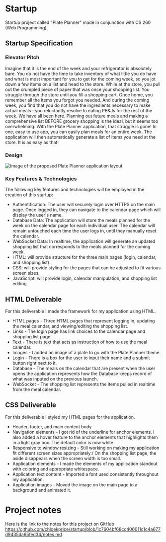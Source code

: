 # Startup
Startup project called "Plate Planner" made in conjunction with CS 260 (Web Programming).
## Startup Specification
### Elevator Pitch
Imagine that it is the end of the week and your refrigerator is absolutely bare. You do not have the time to take inventory of what  little you do have and what is most important for you to get for the coming week, so you jot down a few items on a list and head to the store. While at the store, you pull out the crumpled piece of paper that was once your shopping list. You struggle through the store until you fill a shopping cart. Once home, you remember all the items you forgot you needed. And during the coming week, you find that you do not have the ingredients necessary to make actual meals--you reluctantly resolve to eating PB&Js for the rest of the week. We have all been here. Planning out future meals and making a comprehensive list BEFORE grocery shopping is the ideal, but it seems too overwhelming. With the Plate Planner application, that struggle is gone! In one, easy to use app, you can easily plan meals for an entire week. The application will then automatically generate a list of items you need at the store. It is as easy as that! 
### Design
![Image of the proposed Plate Planner application layout](https://github.com/chloekprice/startup/blob/main/startup_design.jpg?raw=true)
### Key Features & Technologies
The following key features and technologies will be employed in the creation of this startup:
- Authentification: The user will securely login over HTTPS on the main page. Once logged in, they can navigate to the calendar page which will display the user's name.
- Database Data: The application will store the meals planned for the week on the calendar page for each individual user. The calendar will remain untouched each time the user logs in, until they manually reset the calendar.
- WebSocket Data: In realtime, the application will generate an updated shopping list that corresponds to the meals planned for the coming week.
- HTML: will provide structure for the three main pages (login, calendar, and shopping list).
- CSS: will provide styling for the pages that can be adjusted to fit various screen sizes.
- JavaScript: will provide login, calendar manipulation, and shopping list editing.
## HTML Deliverable
For this deliverable I made the framework for my application using HTML.

- HTML pages - Three HTML pages that represent logging in, updating the meal calendar, and viewing/editing the shopping list.
- Links - The login page has link choices to the calendar page and shopping list page.
- Text - There is text that acts as instruction of how to use the meal calendar.
- Images - I added an image of a plate to go with the Plate Planner theme.
- Login - There is a box for the user to input their name and a submit button right next to it.
- Database - The meals on the calendar that are present when the user opens the application represents how the Database keeps record of what was inputed on the previous launch.
- WebSocket - The shopping list represents the items pulled in realtime from the meal calendar.
## CSS Deliverable
For this deliverable I styled my HTML pages for the application.

- Header, footer, and main content body
- Navigation elements - I got rid of the underline for anchor elements. I also added a hover feature to the anchor elements that highlights them in a light gray box. The default color is now white.
- Responsive to window resizing - Still working on making my application fit different screen sizes appropriately:/ On the shopping list page, the aside disappears when the screen width is too small.
- Application elements - I made the elements of my application standout with coloring and appropriate whitespace.
- Application text content - Imported a font used consistently throughout my application.
- Application images - Moved the image on the main page to a background and animated it.
# Project notes
Here is the link to the notes for this project on GitHub https://github.com/chloekprice/startup/blob/1c7604bf68cc406011c1c4a677d9435da65fed34/notes.md 
